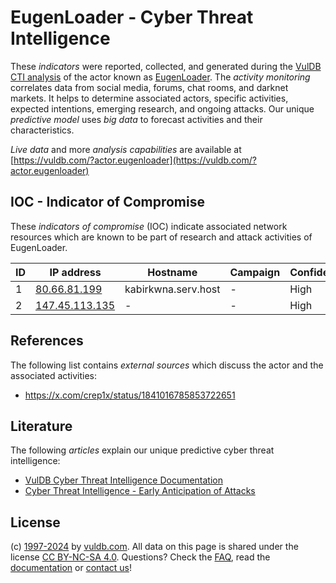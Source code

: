 # EugenLoader - Cyber Threat Intelligence

These _indicators_ were reported, collected, and generated during the [VulDB CTI analysis](https://vuldb.com/?kb.cti) of the actor known as [EugenLoader](https://vuldb.com/?actor.eugenloader). The _activity monitoring_ correlates data from social media, forums, chat rooms, and darknet markets. It helps to determine associated actors, specific activities, expected intentions, emerging research, and ongoing attacks. Our unique _predictive model_ uses _big data_ to forecast activities and their characteristics.

_Live data_ and more _analysis capabilities_ are available at [https://vuldb.com/?actor.eugenloader](https://vuldb.com/?actor.eugenloader)

## IOC - Indicator of Compromise

These _indicators of compromise_ (IOC) indicate associated network resources which are known to be part of research and attack activities of EugenLoader.

ID | IP address | Hostname | Campaign | Confidence
-- | ---------- | -------- | -------- | ----------
1 | [80.66.81.199](https://vuldb.com/?ip.80.66.81.199) | kabirkwna.serv.host | - | High
2 | [147.45.113.135](https://vuldb.com/?ip.147.45.113.135) | - | - | High

## References

The following list contains _external sources_ which discuss the actor and the associated activities:

* https://x.com/crep1x/status/1841016785853722651

## Literature

The following _articles_ explain our unique predictive cyber threat intelligence:

* [VulDB Cyber Threat Intelligence Documentation](https://vuldb.com/?kb.cti)
* [Cyber Threat Intelligence - Early Anticipation of Attacks](https://www.scip.ch/en/?labs.20201022)

## License

(c) [1997-2024](https://vuldb.com/?kb.changelog) by [vuldb.com](https://vuldb.com/?kb.about). All data on this page is shared under the license [CC BY-NC-SA 4.0](https://creativecommons.org/licenses/by-nc-sa/4.0/). Questions? Check the [FAQ](https://vuldb.com/?kb.faq), read the [documentation](https://vuldb.com/?kb) or [contact us](https://vuldb.com/?contact)!
